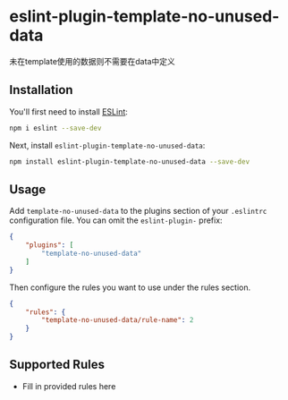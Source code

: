 # eslint-plugin-template-no-unused-data

未在template使用的数据则不需要在data中定义

## Installation

You'll first need to install [ESLint](https://eslint.org/):

```sh
npm i eslint --save-dev
```

Next, install `eslint-plugin-template-no-unused-data`:

```sh
npm install eslint-plugin-template-no-unused-data --save-dev
```

## Usage

Add `template-no-unused-data` to the plugins section of your `.eslintrc` configuration file. You can omit the `eslint-plugin-` prefix:

```json
{
    "plugins": [
        "template-no-unused-data"
    ]
}
```


Then configure the rules you want to use under the rules section.

```json
{
    "rules": {
        "template-no-unused-data/rule-name": 2
    }
}
```

## Supported Rules

* Fill in provided rules here



